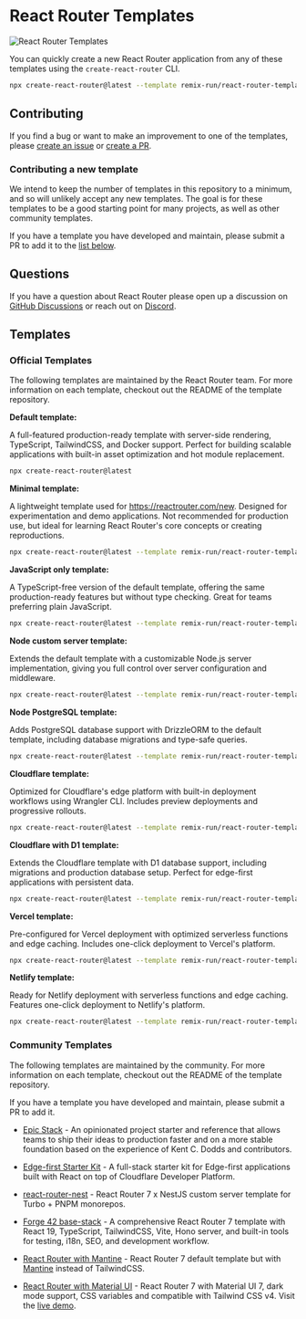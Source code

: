# React Router Templates

![React Router Templates](./.assets/starter-kits-solid.png)

You can quickly create a new React Router application from any of these templates using the `create-react-router` CLI.

```bash
npx create-react-router@latest --template remix-run/react-router-templates/<template-name>
```

## Contributing

If you find a bug or want to make an improvement to one of the templates, please [create an issue](https://github.com/remix-run/react-router-templates/issues/new) or [create a PR](https://github.com/remix-run/react-router-templates/pulls).

### Contributing a new template

We intend to keep the number of templates in this repository to a minimum, and so will unlikely accept any new templates. The goal is for these templates to be a good starting point for many projects, as well as other community templates.

If you have a template you have developed and maintain, please submit a PR to add it to the [list below](#community-templates).

## Questions

If you have a question about React Router please open up a discussion on [GitHub Discussions](https://github.com/remix-run/react-router/discussions) or reach out on [Discord](https://rmx.as/discord).

## Templates

### Official Templates

The following templates are maintained by the React Router team. For more information on each template, checkout out the README of the template repository.

**Default template:**

A full-featured production-ready template with server-side rendering, TypeScript, TailwindCSS, and Docker support. Perfect for building scalable applications with built-in asset optimization and hot module replacement.

```bash
npx create-react-router@latest
```

**Minimal template:**

A lightweight template used for https://reactrouter.com/new. Designed for experimentation and demo applications. Not recommended for production use, but ideal for learning React Router's core concepts or creating reproductions.

```bash
npx create-react-router@latest --template remix-run/react-router-templates/minimal
```

**JavaScript only template:**

A TypeScript-free version of the default template, offering the same production-ready features but without type checking. Great for teams preferring plain JavaScript.

```bash
npx create-react-router@latest --template remix-run/react-router-templates/javascript
```

**Node custom server template:**

Extends the default template with a customizable Node.js server implementation, giving you full control over server configuration and middleware.

```bash
npx create-react-router@latest --template remix-run/react-router-templates/node-custom-server
```

**Node PostgreSQL template:**

Adds PostgreSQL database support with DrizzleORM to the default template, including database migrations and type-safe queries.

```bash
npx create-react-router@latest --template remix-run/react-router-templates/node-postgres
```

**Cloudflare template:**

Optimized for Cloudflare's edge platform with built-in deployment workflows using Wrangler CLI. Includes preview deployments and progressive rollouts.

```bash
npx create-react-router@latest --template remix-run/react-router-templates/cloudflare
```

**Cloudflare with D1 template:**

Extends the Cloudflare template with D1 database support, including migrations and production database setup. Perfect for edge-first applications with persistent data.

```bash
npx create-react-router@latest --template remix-run/react-router-templates/cloudflare-d1
```

**Vercel template:**

Pre-configured for Vercel deployment with optimized serverless functions and edge caching. Includes one-click deployment to Vercel's platform.

```bash
npx create-react-router@latest --template remix-run/react-router-templates/vercel
```

**Netlify template:**

Ready for Netlify deployment with serverless functions and edge caching. Features one-click deployment to Netlify's platform.

```bash
npx create-react-router@latest --template remix-run/react-router-templates/netlify
```

### Community Templates

The following templates are maintained by the community. For more information on each template, checkout out the README of the template repository.

If you have a template you have developed and maintain, please submit a PR to add it.

- [Epic Stack](https://github.com/epicweb-dev/epic-stack) - An opinionated project starter and reference that allows teams to ship their ideas to production faster and on a more stable foundation based on the experience of Kent C. Dodds and contributors.

- [Edge-first Starter Kit](https://github.com/edgefirst-dev/starter) - A full-stack starter kit for Edge-first applications built with React on top of Cloudflare Developer Platform.

- [react-router-nest](https://github.com/cbnsndwch/react-router-nest) - React Router 7 x NestJS custom server template for Turbo + PNPM monorepos.

- [Forge 42 base-stack](https://github.com/forge-42/base-stack) - A comprehensive React Router 7 template with React 19, TypeScript, TailwindCSS, Vite, Hono server, and built-in tools for testing, i18n, SEO, and development workflow.

- [React Router with Mantine](https://github.com/samui-build/react-router-mantine) - React Router 7 default template but with [Mantine](https://mantine.dev) instead of TailwindCSS.
  
- [React Router with Material UI](https://github.com/siriwatknp/mui7-react-router7) - React Router 7 with Material UI 7, dark mode support, CSS variables and compatible with Tailwind CSS v4. Visit the [live demo](https://mui7-react-router7.vercel.app/).
